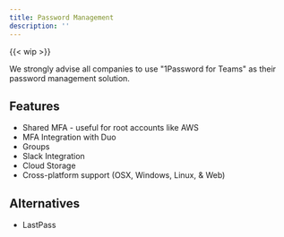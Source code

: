 ```yaml
---
title: Password Management
description: ''
---
```

{{< wip >}}

We strongly advise all companies to use "1Password for Teams" as their password management solution.

## Features

- Shared MFA - useful for root accounts like AWS
- MFA Integration with Duo
- Groups
- Slack Integration
- Cloud Storage
- Cross-platform support (OSX, Windows, Linux, & Web)

## Alternatives

- LastPass
